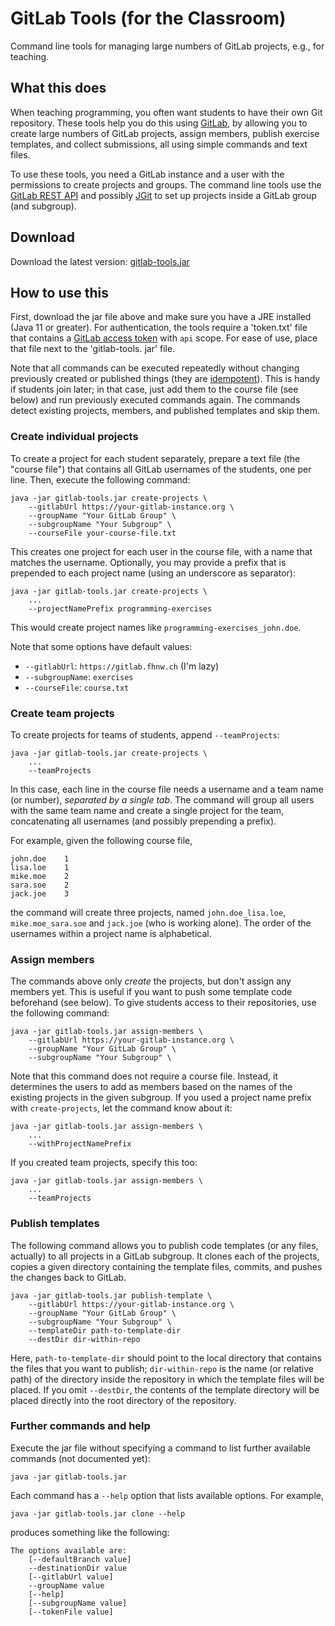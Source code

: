 # GitLab Tools (for the Classroom)

Command line tools for managing large numbers of GitLab projects, e.g., for 
teaching.

## What this does

When teaching programming, you often want students to have their own Git 
repository. These tools help you do this using
[GitLab](https://about.gitlab.com/), by allowing you to create large numbers 
of GitLab projects, assign members, publish exercise templates, and 
collect submissions, all using simple commands and text files.

To use these tools, you need a GitLab instance and a user with the 
permissions to create projects and groups. The command line tools use the
[GitLab REST API](https://docs.gitlab.com/ee/api/) and possibly
[JGit](https://www.eclipse.org/jgit/) to set up projects inside a GitLab 
group (and subgroup).


## Download

Download the latest version:
[gitlab-tools.jar](https://gitlab.com/rolve/gitlab-tools/-/jobs/artifacts/main/raw/target/gitlab-tools.jar?job=test)


## How to use this

First, download the jar file above and make sure you have a JRE installed 
(Java 11 or greater). For authentication, the tools require a 'token.txt' 
file that contains a
[GitLab access token](https://docs.gitlab.com/ee/user/profile/personal_access_tokens.html)
with `api` scope. For ease of use, place that file next to the 'gitlab-tools.
jar' file.

Note that all commands can be executed repeatedly without changing 
previously created or published things (they are [idempotent](https://en.wikipedia.org/wiki/Idempotence)).
This is handy if students join later; in that case, just add them to the 
course file (see below) and run previously executed commands again. The 
commands detect existing projects, members, and published templates and skip 
them.

### Create individual projects

To create a project for each student separately, prepare a text file 
(the "course file") that contains all GitLab usernames of the students, one
per line. Then, execute the following command:

    java -jar gitlab-tools.jar create-projects \
        --gitlabUrl https://your-gitlab-instance.org \
        --groupName "Your GitLab Group" \
        --subgroupName "Your Subgroup" \
        --courseFile your-course-file.txt

This creates one project for each user in the course file, with a name 
that matches the username. Optionally, you may provide a prefix that is 
prepended to each project name (using an underscore as separator):

    java -jar gitlab-tools.jar create-projects \
        ...
        --projectNamePrefix programming-exercises

This would create project names like `programming-exercises_john.doe`.

Note that some options have default values:
* `--gitlabUrl`: `https://gitlab.fhnw.ch` (I'm lazy)
* `--subgroupName`: `exercises`
* `--courseFile`: `course.txt`

### Create team projects

To create projects for teams of students, append `--teamProjects`:

    java -jar gitlab-tools.jar create-projects \
        ...
        --teamProjects

In this case, each line in the course file needs a username and a team name
(or number), *separated by a single tab*. The command will group all users 
with the same team name and create a single project for the team, 
concatenating all usernames (and possibly prepending a prefix).

For example, given the following course file,

    john.doe	1
    lisa.loe	1
    mike.moe	2
    sara.soe	2
    jack.joe	3

the command will create three projects, named `john.doe_lisa.loe`,
`mike.moe_sara.soe` and `jack.joe` (who is working alone). The 
order of the usernames within a project name is alphabetical.

### Assign members

The commands above only *create* the projects, but don't assign any members 
yet. This is useful if you want to push some template code beforehand (see 
below). To give students access to their repositories, use the following 
command:

    java -jar gitlab-tools.jar assign-members \
        --gitlabUrl https://your-gitlab-instance.org \
        --groupName "Your GitLab Group" \
        --subgroupName "Your Subgroup" \

Note that this command does not require a course file. Instead, it 
determines the users to add as members based on the names of the existing 
projects in the given subgroup. If you used a project name prefix with 
`create-projects`, let the command know about it:

    java -jar gitlab-tools.jar assign-members \
        ...
        --withProjectNamePrefix

If you created team projects, specify this too:

    java -jar gitlab-tools.jar assign-members \
        ...
        --teamProjects

### Publish templates

The following command allows you to publish code templates (or any files, 
actually) to all projects in a GitLab subgroup. It clones each of the 
projects, copies a given directory containing the template files, commits, and 
pushes the changes back to GitLab.

    java -jar gitlab-tools.jar publish-template \
        --gitlabUrl https://your-gitlab-instance.org \
        --groupName "Your GitLab Group" \
        --subgroupName "Your Subgroup" \
        --templateDir path-to-template-dir
        --destDir dir-within-repo

Here, `path-to-template-dir` should point to the local directory that 
contains the files that you want to publish; `dir-within-repo` is the name 
(or relative path) of the directory inside the repository in which the 
template files will be placed. If you omit `--destDir`, the contents of the 
template directory will be placed directly into the root directory of the 
repository.

### Further commands and help

Execute the jar file without specifying a command to list further available 
commands (not documented yet):

    java -jar gitlab-tools.jar

Each command has a `--help` option that lists available options. For example,

    java -jar gitlab-tools.jar clone --help

produces something like the following:

    The options available are:
        [--defaultBranch value]
        --destinationDir value
        [--gitlabUrl value]
        --groupName value
        [--help]
        [--subgroupName value]
        [--tokenFile value]
